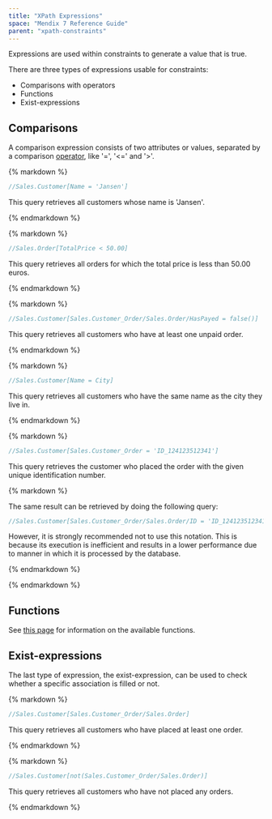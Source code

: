 ```yaml
---
title: "XPath Expressions"
space: "Mendix 7 Reference Guide"
parent: "xpath-constraints"
---
```



Expressions are used within constraints to generate a value that is true.

There are three types of expressions usable for constraints:

*   Comparisons with operators
*   Functions
*   Exist-expressions

## Comparisons

A comparison expression consists of two attributes or values, separated by a comparison [operator](xpath-operators), like '=', '<=' and '>'.

<div class="alert alert-info">{% markdown %}

```java
//Sales.Customer[Name = 'Jansen']
```

This query retrieves all customers whose name is 'Jansen'.

{% endmarkdown %}</div><div class="alert alert-info">{% markdown %}

```java
//Sales.Order[TotalPrice < 50.00]
```

This query retrieves all orders for which the total price is less than 50.00 euros.

{% endmarkdown %}</div><div class="alert alert-info">{% markdown %}

```java
//Sales.Customer[Sales.Customer_Order/Sales.Order/HasPayed = false()]
```

This query retrieves all customers who have at least one unpaid order.

{% endmarkdown %}</div><div class="alert alert-info">{% markdown %}

```java
//Sales.Customer[Name = City]
```

This query retrieves all customers who have the same name as the city they live in.

{% endmarkdown %}</div><div class="alert alert-info">{% markdown %}

```java
//Sales.Customer[Sales.Customer_Order = 'ID_124123512341']
```

This query retrieves the customer who placed the order with the given unique identification number.

<div class="alert alert-warning">{% markdown %}

The same result can be retrieved by doing the following query:

```java
//Sales.Customer[Sales.Customer_Order/Sales.Order/ID = 'ID_124123512341']
```

However, it is strongly recommended not to use this notation. This is because its execution is inefficient and results in a lower performance due to manner in which it is processed by the database.

{% endmarkdown %}</div>
{% endmarkdown %}</div>

## Functions

See [this page](xpath-constraint-functions) for information on the available functions.

## Exist-expressions

The last type of expression, the exist-expression, can be used to check whether a specific association is filled or not.

<div class="alert alert-info">{% markdown %}

```java
//Sales.Customer[Sales.Customer_Order/Sales.Order]
```

This query retrieves all customers who have placed at least one order.

{% endmarkdown %}</div><div class="alert alert-info">{% markdown %}

```java
//Sales.Customer[not(Sales.Customer_Order/Sales.Order)]
```

This query retrieves all customers who have not placed any orders.

{% endmarkdown %}</div>
